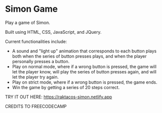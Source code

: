 # Simon Game
Play a game of Simon.


Built using HTML, CSS, JavaScript, and JQuery.

Current functionalities include:
* A sound and "light up" animation that corresponds to each button plays both when the series of button presses plays, and when the player personally presses a button.
* Play on normal mode, where if a wrong button is pressed, the game will let the player know, will play the series of button presses again, and will let the player try again.
* Play on strict mode, where if a wrong button is pressed, the game ends.
* Win the game by getting a series of 20 steps correct.

TRY IT OUT HERE: https://raktacos-simon.netlify.app

CREDITS TO FREECODECAMP

